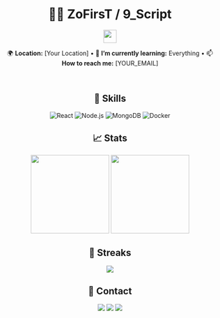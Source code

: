 <div align="center">

<h1>👨‍💻 ZoFirsT / 9_Script</h1>
<img src="https://raw.githubusercontent.com/ZoFirsT/ZoFirsT/main/assets/wave.gif" width="30px">

🌍 **Location:** [Your Location] • 🌱 **I’m currently learning:** Everything • 📫 **How to reach me:** [YOUR_EMAIL]

<br />

## 🚀 **Skills**
<img src="https://img.shields.io/badge/-ReactJs-61DAFB?logo=react&logoColor=white&style=for-the-badge" alt="React">
<img src="https://img.shields.io/badge/-Node.js-43853D?logo=node.js&logoColor=white&style=for-the-badge" alt="Node.js">
<img src="https://img.shields.io/badge/-MongoDB-4EA94B?logo=mongodb&logoColor=white&style=for-the-badge" alt="MongoDB">
<img src="https://img.shields.io/badge/-Docker-46a2f1?logo=docker&logoColor=white&style=for-the-badge" alt="Docker">

<br />

## 📈 **Stats**

<img height="180em" src="https://github-readme-stats.vercel.app/api?username=ZoFirsT&show_icons=true&theme=radical&hide_rank=false&hide_border=true&count_private=true&include_all_commits=true">
<img height="180em" src="https://github-readme-stats.vercel.app/api/top-langs/?username=ZoFirsT&theme=radical&layout=compact&hide_border=true">

<br />

## 🎯 **Streaks**
<img src="https://github-readme-streak-stats.herokuapp.com/?user=ZoFirsT&theme=radical&hide_border=true">

<br />

## 📮 **Contact**
<a href="mailto:YOUR_EMAIL">
<img src="https://img.shields.io/badge/-Gmail-D14836?style=for-the-badge&logo=gmail&logoColor=white"></a>
<a href="https://twitter.com/YOUR_TWITTER_USERNAME">
<img src="https://img.shields.io/badge/-Twitter-1DA1F2?style=for-the-badge&logo=twitter&logoColor=white"></a>
<a href="https://linkedin.com/in/YOUR_LINKEDIN_USERNAME">
<img src="https://img.shields.io/badge/-LinkedIn-0077B5?style=for-the-badge&logo=linkedin&logoColor=white"></a>

</div>
